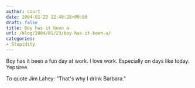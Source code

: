 ```yaml
---
author: court
date: 2004-01-23 12:40:28+00:00
draft: false
title: Boy has it been a
url: /blog/2004/01/23/boy-has-it-been-a/
categories:
- Stupidity
---
```


Boy has it been a fun day at work.  I love work.  Especially on days like today.  Yepsiree.

To quote Jim Lahey:  "That's why I drink Barbara."
